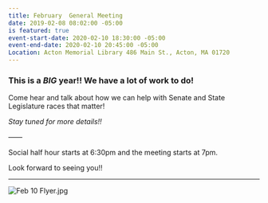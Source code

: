 ```yaml
---
title: February  General Meeting
date: 2019-02-08 08:02:00 -05:00
is featured: true
event-start-date: 2020-02-10 18:30:00 -05:00
event-end-date: 2020-02-10 20:45:00 -05:00
Location: Acton Memorial Library 486 Main St., Acton, MA 01720
---
```


### This is a *BIG* year!!  We have a lot of work to do!

Come hear and talk about how we can help with Senate and State Legislature races that matter!

*Stay tuned for more details!!*

——

Social half hour starts at 6:30pm and the meeting starts at 7pm.

Look forward to seeing you!!

---

![Feb 10 Flyer.jpg](/uploads/Feb%2010%20Flyer.jpg)